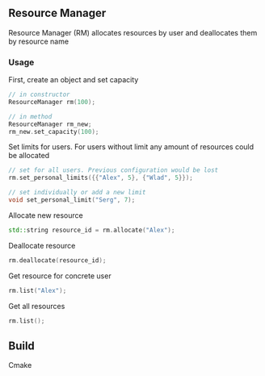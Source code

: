 ## Resource Manager

Resource Manager (RM) allocates resources by user and deallocates them by resource name

### Usage

First, create an object and set capacity

``` cpp
// in constructor
ResourceManager rm(100);

// in method
ResourceManager rm_new;
rm_new.set_capacity(100);
```

Set limits for users. For users without limit any amount of resources could be allocated

``` cpp
// set for all users. Previous configuration would be lost
rm.set_personal_limits({{"Alex", 5}, {"Wlad", 5}});

// set individually or add a new limit
void set_personal_limit("Serg", 7);
```

Allocate new resource

``` cpp
std::string resource_id = rm.allocate("Alex");
```

Deallocate resource

``` cpp
rm.deallocate(resource_id);
```

Get resource for concrete user

``` cpp
rm.list("Alex");
```

Get all resources

``` cpp
rm.list();
```

## Build
Cmake
